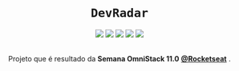 <h1 align="center"><code>DevRadar</code></h1>

<div align="center">
  <img src="https://img.shields.io/github/license/cristianprochnow/DevRadar" />
  <img src="https://img.shields.io/github/languages/code-size/cristianprochnow/DevRadar" />
  <img src="https://img.shields.io/badge/tech-node.js-green" />
  <img src="https://img.shields.io/badge/tech-react.js-9cf" />
  <img src="https://img.shields.io/badge/tech-react--native-darkviolet" />
</div>

<br />

<p align="center">Projeto que é resultado da <strong>Semana OmniStack 11.0</strong> <strong><a href="https://rocketseat.com.br/">@Rocketseat</a></strong> .</p>
